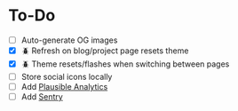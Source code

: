 # To-Do

- [ ] Auto-generate OG images
- [x] 🪲 Refresh on blog/project page resets theme
- [x] 🪲 Theme resets/flashes when switching between pages
- [ ] Store social icons locally
- [ ] Add [Plausible Analytics](https://plausible.io/)
- [ ] Add [Sentry](https://sentry.io/)
